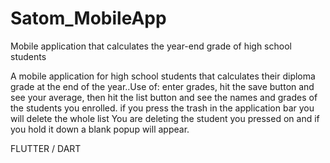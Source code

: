 # Satom_MobileApp
 Mobile application that calculates the year-end grade of high school students
 
 
 A mobile application for high school students that calculates their diploma grade at the end of the year..Use of: enter grades, hit the save button and see your average, then hit the list button and see the names and grades of the students you enrolled. if you press the trash in the application bar you will delete the whole list You are deleting the student you pressed on and if you hold it down a blank popup will appear.
 
 
 FLUTTER / DART
